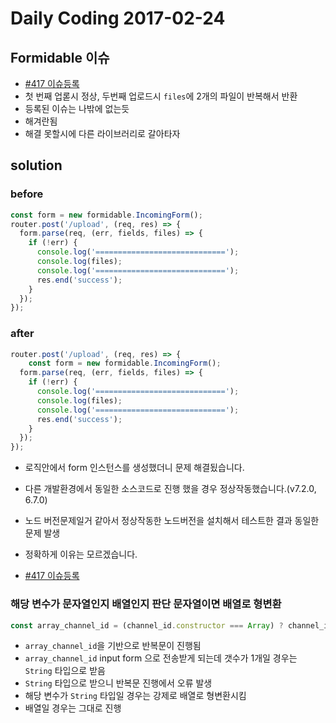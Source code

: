 # Daily Coding 2017-02-24

## Formidable 이슈

* [#417 이슈등록](https://github.com/felixge/node-formidable/issues/417)
* 첫 번째 업롣시 정상, 두번째 업로드시 `files`에 2개의 파일이 반복해서 반환
* 등록된 이슈는 나밖에 없는듯
* 해겨란됨
* 해결 못할시에 다른 라이브러리로 갈아타자


## solution

### before

```javascript
const form = new formidable.IncomingForm();
router.post('/upload', (req, res) => {
  form.parse(req, (err, fields, files) => {
    if (!err) {
      console.log('=============================');
      console.log(files);
      console.log('=============================');
      res.end('success');
    }
  });
});

```

### after

```javascript
router.post('/upload', (req, res) => {
	const form = new formidable.IncomingForm();
  form.parse(req, (err, fields, files) => {
    if (!err) {
      console.log('=============================');
      console.log(files);
      console.log('=============================');
      res.end('success');
    }
  });
});
```
* 로직안에서 form 인스턴스를 생성했더니 문제 해결됬습니다.
* 다른 개발환경에서 동일한 소스코드로 진행 했을 경우 정상작동했습니다.(v7.2.0, 6.7.0)
* 노드 버전문제일거 같아서 정상작동한 노드버전을 설치해서 테스트한 결과 동일한 문제 발생
* 정확하게 이유는 모르겠습니다.

* [#417 이슈등록](https://github.com/felixge/node-formidable/issues/417)


### 해당 변수가 문자열인지 배열인지 판단 문자열이면 배열로 형변환

```javascript
const array_channel_id = (channel_id.constructor === Array) ? channel_id : [channel_id];
```

* `array_channel_id`을 기반으로 반복문이 진행됨
* `array_channel_id` input form 으로 전송받게 되는데 갯수가 1개일 경우는 `String` 타입으로 받음
* `String` 타입으로 받으니 반복문 진행에서 오류 발생
* 해당 변수가 `String` 타입일 경우는 강제로 배열로 형변환시킴
* 배열일 경우는 그대로 진행
